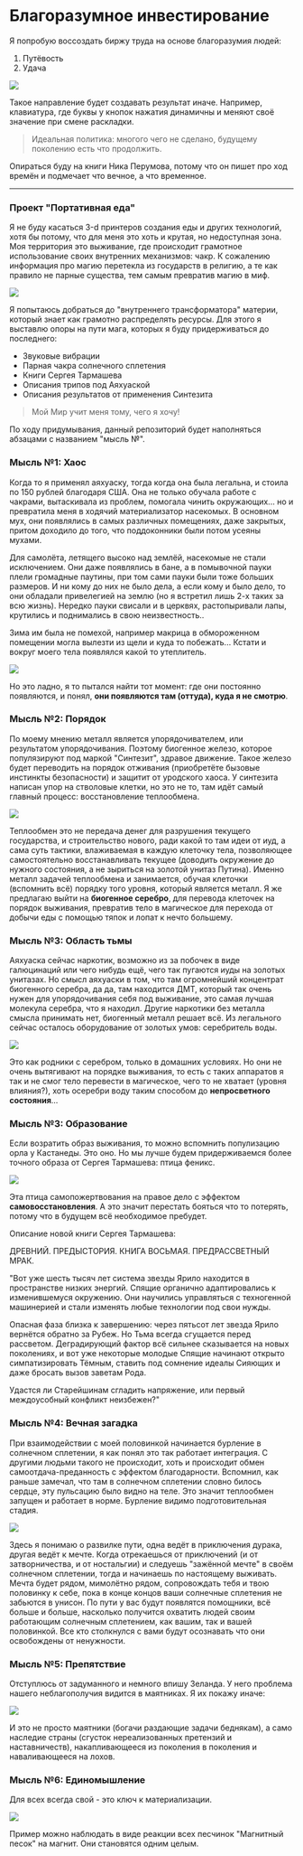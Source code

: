 # Благоразумное инвестирование

Я попробую воссоздать биржу труда на основе благоразумия людей:
1. Путёвость
2. Удача

![](../../Картинки/deer.jpg)

Такое направление будет создавать результат иначе. Например, клавиатура, где буквы у кнопок нажатия динамичны и меняют своё значение при смене раскладки.

> Идеальная политика: многого чего не сделано, будущему поколению есть что продолжить.

Опираться буду на книги Ника Перумова, потому что он пишет про ход времён и подмечает что вечное, а что временное.

---------------------------------

### Проект "Портативная еда"

Я не буду касаться 3-d принтеров создания еды и других технологий, хотя бы потому, что для меня это хоть и крутая, но недоступная зона. Моя территория это выживание, где происходит грамотное использование своих внутренних механизмов: чакр. К сожалению информация про магию перетекла из государств в религию, а те как правило не парные существа, тем самым превратив магию в миф.

![](./Картинки/maxresdefault.jpg)

Я попытаюсь добраться до "внутреннего трансформатора" материи, который знает как грамотно распределять ресурсы. Для этого я выставлю опоры на пути мага, которых я буду придерживаться до последнего:
- Звуковые вибрации
- Парная чакра солнечного сплетения
- Книги Сергея Тармашева
- Описания трипов под Аяхуаской
- Описания результатов от применения Синтезита

> Мой Мир учит меня тому, чего я хочу!

По ходу придумывания, данный репозиторий будет наполняться абзацами с названием "мысль №".

### Мысль №1: Хаос

Когда то я применял аяхуаску, тогда когда она была легальна, и стоила по 150 рублей благодаря США. Она не только обучала работе с чакрами, вытаскивала из проблем, помогала чинить окружающих... но и превратила меня в ходячий материализатор насекомых. В основном мух, они появлялись в самых различных помещениях, даже закрытых, притом доходило до того, что поддоконники были потом усеяны мухами. 

Для самолёта, летящего высоко над землёй, насекомые не стали исключением. Они даже появлялись в бане, а в помывочной пауки плели громадные паутины, при том сами пауки были тоже больших размеров. И ни кому до них не было дела, а если кому и было дело, то они обладали привелегией на землю (но я встретил лишь 2-х таких за всю жизнь). Нередко пауки свисали и в церквях, растопыривали лапы, крутились и поднимались в свою неизвестность.. 

Зима им была не помехой, например макрица в обмороженном помещении могла вылезти из щели и куда то побежать... Кстати и вокруг моего тела появлялся какой то утеплитель. 

![](./Картинки/Искренность.jpg)

Но это ладно, я то пытался найти тот момент: где они постоянно появляются, и понял, <b>они появляются там (оттуда), куда я не смотрю</b>.


### Мысль №2: Порядок

По моему мнению металл является упорядочивателем, или результатом упорядочивания. Поэтому биогенное железо, которое популязируют под маркой "Синтезит", здравое движение. Такое железо будет переводить на порядок отживания (приобретёте бызовые инстинкты безопасности) и защитит от уродского хаоса. У синтезита написан упор на стволовые клетки, но это не то, там идёт самый главный процесс: восстановление теплообмена.

![](./Картинки/Теплообмен.jpg)

Теплообмен это не передача денег для разрушения текущего государства, и строительство нового, ради какой то там идеи от иуд, а сама суть тактики, влаживаемая в каждую клеточку тела, позволяющее самостоятельно восстанавливать текущее (доводить окружение до нужного состояния, а не зыриться на золотой унитаз Путина). Именно металл задачей теплообмена и занимается, обучая клеточки (вспомнить всё) порядку того уровня, который является металл. Я же предлагаю выйти на <b>биогенное серебро</b>, для перевода клеточек на порядок выживания, превратив тело в магическое для перехода от добычи еды с помощью тяпок и лопат к нечто большему.

### Мысль №3: Область тьмы

Аяхуаска сейчас наркотик, возможно из за побочек в виде галюцинаций или чего нибудь ещё, чего так пугаются иуды на золотых унитазах. Но смысл аяхуаски в том, что там огромнейший концентрат биогенного серебра, да да, там находится ДМТ, который так очень нужен для упорядочивания себя под выживание, это самая лучшая молекула серебра, что я находил. Другие наркотики без металла смысла принимать нет, биогенный металл решает всё. Из легального сейчас осталось оборудование от золотых умов: серебритель воды.

![](./Картинки/Серебритель.jpg)

Это как родники с серебром, только в домашних условиях. Но они не очень вытягивают на порядке выживания, то есть с таких аппаратов я так и не смог тело перевести в магическое,  чего то не хватает (уровня влияния?), хоть осеребри воду таким способом до <b>непросветного состояния</b>...

### Мысль №3: Образование

Если возратить образ выживания, то можно вспомнить популизацию орла у Кастанеды. Это оно. Но мы лучше будем придерживаемся более точного образа от Сергея Тармашева: птица феникс.

![](./Картинки/Феникс.jpg)

Эта птица самопожертвования на правое дело с эффектом <b>самовосстановления</b>. А это значит перестать бояться что то потерять, потому что в будущем всё необходимое пребудет.

Описание новой книги Сергея Тармашева: 

ДРЕВНИЙ. ПРЕДЫСТОРИЯ. КНИГА ВОСЬМАЯ. ПРЕДРАССВЕТНЫЙ МРАК.

"Вот уже шесть тысяч лет система звезды Ярило находится в пространстве низких энергий. Спящие органично адаптировались к изменившемуся окружению. Они научились управляться с техногенной машинерией и стали изменять любые технологии под свои нужды.

Опасная фаза близка к завершению: через пятьсот лет звезда Ярило вернётся обратно за Рубеж. Но Тьма всегда сгущается перед рассветом. Деградирующий фактор всё сильнее сказывается на новых поколениях, и вот уже некоторые молодые Спящие начинают открыто симпатизировать Тёмным, ставить под сомнение идеалы Сияющих и даже бросать вызов заветам Рода.

Удастся ли Старейшинам сгладить напряжение, или первый междоусобный конфликт неизбежен?"

### Мысль №4: Вечная загадка

При взаимодействии с моей половинкой начинается бурление в солнечном сплетении, я как понял это так работает интеграция. С другими людьми такого не происходит, хоть и происходит обмен самоотдача-преданность с эффектом благодарности. Вспомнил, как раньше замечал, что там в солнечном сплетении словно билось сердце, эту пульсацию было видно на теле. Это значит теплообмен запущен и работает в норме. Бурление видимо подготовительная стадия.

![](./Картинки/Девушка-загадка.jpg)

Здесь я понимаю о развилке пути, одна ведёт в приключения дурака, другая ведёт к мечте. Когда отрекаешься от приключений (и от затворничества, и от ностальгии) и следуешь "зажённой мечте" в своём солнечном сплетении, тогда и начинаешь по настоящему выживать. Мечта будет рядом, мимолётно рядом, сопровождать тебя и твою половинку к себе, пока в конце концов ваши солнечные сплетения не забьются в унисон. По пути у вас будут появлятся помощники, всё больше и больше, насколько получится охватить людей своим работающим солнечным сплетением, как вашим, так и вашей половинкой. Все кто столкнулся с вами будут осознавать что они освобождены от ненужности.

### Мысль №5: Препятствие

Отступлюсь от задуманного и немного впишу Зеланда. У него проблема нашего неблагополучия видится в маятниках. Я их покажу иначе:

![](./Картинки/Маятники.jpg)

И это не просто маятники (богачи раздающие задачи беднякам), а само наследие страны (сгусток нереализованных претензий и наставничеств), накапливающееся из поколения в поколения и наваливающееся на лохов.

### Мысль №6: Единомышление

Для всех всегда свой - это ключ к материализации.

![](./Картинки/Ace_Ventura.jpg)

Пример можно наблюдать в виде реакции всех песчинок "Магнитный песок" на магнит. Они становятся одним целым.